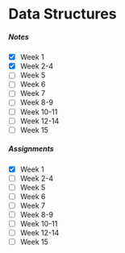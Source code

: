# Data Structures

##### Notes
- [x] Week 1
- [x] Week 2-4 
- [ ] Week 5
- [ ] Week 6
- [ ] Week 7
- [ ] Week 8-9
- [ ] Week 10-11
- [ ] Week 12-14
- [ ] Week 15

##### Assignments
- [x] Week 1
- [ ] Week 2-4
- [ ] Week 5
- [ ] Week 6
- [ ] Week 7
- [ ] Week 8-9
- [ ] Week 10-11
- [ ] Week 12-14
- [ ] Week 15
